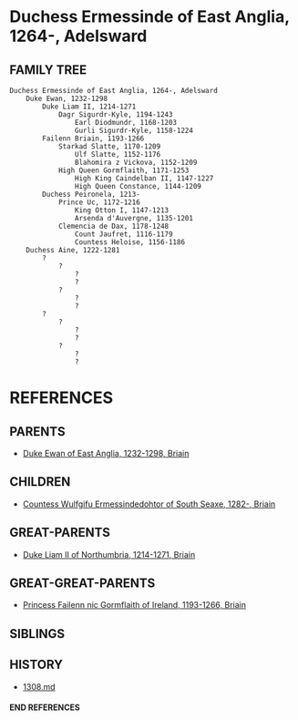 # Duchess Ermessinde of East Anglia, 1264-, Adelsward

## FAMILY TREE
```
Duchess Ermessinde of East Anglia, 1264-, Adelsward
    Duke Ewan, 1232-1298
        Duke Liam II, 1214-1271
            Dagr Sigurdr-Kyle, 1194-1243
                Earl Diodmundr, 1168-1203
                Gurli Sigurdr-Kyle, 1158-1224
        Failenn Briain, 1193-1266
            Starkad Slatte, 1170-1209
                Ulf Slatte, 1152-1176
                Blahomira z Vickova, 1152-1209
            High Queen Gormflaith, 1171-1253    
                High King Caindelban II, 1147-1227
                High Queen Constance, 1144-1209
        Duchess Peironela, 1213-
            Prince Uc, 1172-1216
                King Otton I, 1147-1213
                Arsenda d'Auvergne, 1135-1201
            Clemencia de Dax, 1178-1248
                Count Jaufret, 1116-1179    
                Countess Heloise, 1156-1186
    Duchess Aine, 1222-1281
        ?
            ?
                ?
                ?
            ?
                ?
                ?
        ?
            ?
                ?
                ?
            ?
                ?
                ?
```


# REFERENCES

## PARENTS 
* [Duke Ewan of East Anglia, 1232-1298, Briain](ewan_1232.md)

## CHILDREN 
* [Countess Wulfgifu Ermessindedohtor of South Seaxe, 1282-, Briain](wulfgifu_ermessindedohtor_1282.md)

## GREAT-PARENTS 
* [Duke Liam II of Northumbria, 1214-1271, Briain](liam_ii_1214.md)

## GREAT-GREAT-PARENTS 
* [Princess Failenn nic Gormflaith of Ireland, 1193-1266, Briain](failenn_nic_gormflaith_1193.md)
## SIBLINGS

 
## HISTORY
* [1308.md](../h/1308.md)

#### END REFERENCES
